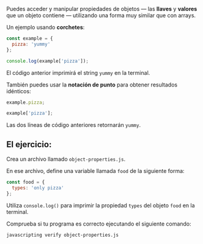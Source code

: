 Puedes acceder y manipular propiedades de objetos –– las **llaves** y **valores** que un objeto contiene –– utilizando una forma muy similar que con arrays. 

Un ejemplo usando **corchetes**:

```js
const example = {
  pizza: 'yummy'
};

console.log(example['pizza']);
```

El código anterior imprimirá el string `yummy` en la terminal.

También puedes usar la **notación de punto** para obtener resultados idénticos:

```js
example.pizza;

example['pizza'];
```

Las dos líneas de código anteriores retornarán `yummy`.

## El ejercicio:

Crea un archivo llamado `object-properties.js`.

En ese archivo, define una variable llamada `food` de la siguiente forma:

```js
const food = {
  types: 'only pizza'
};
```

Utiliza `console.log()` para imprimir la propiedad `types` del objeto `food` en la terminal.

Comprueba si tu programa es correcto ejecutando el siguiente comando:

```bash
javascripting verify object-properties.js
```

